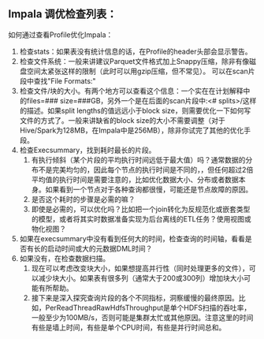 ## Impala 调优检查列表：

如何通过查看Profile优化Impala：

1. 检查stats：如果表没有统计信息的话，在Profile的header头部会显示警告。
1. 检查文件系统：一般来讲建议Parquet文件格式加上Snappy压缩，除非有像磁盘空间太紧张这样的限制（此时可以用gzip压缩，但不常见）。 可以在scan片段中查找"File Formats:"
1. 检查文件/块的大小。有两个地方可以查看这个信息：一个实在在计划解释中的files=### size=###GB，另外一个是在后面的scan片段中<volume id>:<# splits>/<split lengths>这样的描述。如果split lengths的值远远小于block size，则需要优化一下如何写文件的方式了。一般来讲缺省的block size的大小不需要调整（对于Hive/Spark为128MB，在Impala中是256MB），除非你试完了其他的优化手段。
1. 检查Execsummary，找到耗时最长的片段。
    1. 有执行倾斜（某个片段的平均执行时间远低于最大值）吗？通常数据的分布不是完美均匀的，因此每个节点的执行时间是不同的，，但任何超过2倍平均值的执行时间是需要注意的，比如优化数据大小、分布或者数据本身。如果看到一个节点对于各种查询都很慢，可能还是节点故障的原因。
    1. 是否这个耗时的步骤是必需的嘛？
    1. 即使是必需的，可以优化吗？比如把一个join转化为反规范化或嵌套类型的模型，或者将其实时数据准备实现为后台离线的ETL任务？使用视图或物化视图？
1. 如果在execsummary中没有看到任何大的时间，检查查询的时间轴，看看是否有长的启动时间或大的元数据DML时间？
1. 如果没有，在检查数据扫描。
    1. 现在可以考虑改变块大小，如果想提高并行性（同时处理更多的文件），可以减少块大小。如果表有很多列（通常大于200或300列）增加块大小可能有所帮助。
    1. 接下来是深入探究查询片段的各个不同指标，洞察缓慢的最终原因。比如，PerReadThreadRawHdfsThroughput是单个HDFS扫描的吞吐率，一般至少为100MB/s，否则可能是集群太忙或其他原因。注意这里的时间有些是墙上时间，有些是单个CPU时间，有些是并行时间总和。
